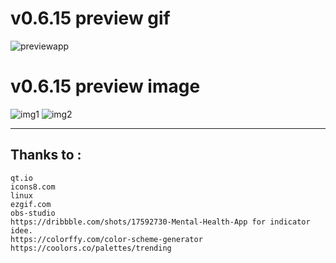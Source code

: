 # v0.6.15 preview gif
![previewapp](https://github.com/iwantamouse/tutu-list/blob/master/docs/database/tutulist-v0.6.15.gif)

# v0.6.15 preview image
![img1](https://github.com/iwantamouse/tutu-list/blob/master/docs/database/tutu-p0-v0.6.15.png)
![img2](https://github.com/iwantamouse/tutu-list/blob/master/docs/database/tutu-p1-v0.6.15.png)

____________________________________
## Thanks to :<br/>
    qt.io
    icons8.com
    linux
    ezgif.com 
    obs-studio
    https://dribbble.com/shots/17592730-Mental-Health-App for indicator idee.
    https://colorffy.com/color-scheme-generator
    https://coolors.co/palettes/trending
